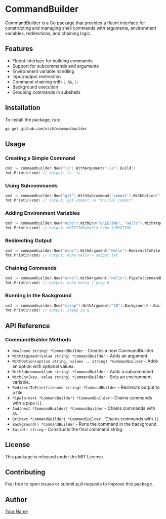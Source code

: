 # CommandBuilder

CommandBuilder is a Go package that provides a fluent interface for constructing and managing shell commands with arguments, environment variables, redirections, and chaining logic.

## Features
- Fluent interface for building commands
- Support for subcommands and arguments
- Environment variable handling
- Input/output redirection
- Command chaining with `|`, `&&`, `||`
- Background execution
- Grouping commands in subshells

## Installation
To install the package, run:
```sh
go get github.com/vts0/commandbuilder
```

## Usage

### Creating a Simple Command
```go
cmd := commandbuilder.New("ls").WithArgument("-la").Build()
fmt.Println(cmd) // Output: ls -la
```

### Using Subcommands
```go
cmd := commandbuilder.New("git").WithSubcommand("commit").WithOption("-m", "Initial commit").Build()
fmt.Println(cmd) // Output: git commit -m "Initial commit"
```

### Adding Environment Variables
```go
cmd := commandbuilder.New("echo").WithEnv("GREETING", "Hello").WithArgument("$GREETING").Build()
fmt.Println(cmd) // Output: GREETING=Hello echo $GREETING
```

### Redirecting Output
```go
cmd := commandbuilder.New("echo").WithArgument("Hello").RedirectToFile("output.txt").Build()
fmt.Println(cmd) // Output: echo Hello > output.txt
```

### Chaining Commands
```go
cmd := commandbuilder.New("echo").WithArgument("Hello").PipeTo(commandbuilder.New("grep").WithArgument("H")).Build()
fmt.Println(cmd) // Output: echo Hello | grep H
```

### Running in the Background
```go
cmd := commandbuilder.New("sleep").WithArgument("10").Background().Build()
fmt.Println(cmd) // Output: sleep 10 &
```

## API Reference

### CommandBuilder Methods
- `New(name string) *CommandBuilder` - Creates a new CommandBuilder.
- `WithArgument(value string) *CommandBuilder` - Adds an argument.
- `WithOption(option string, values ...string) *CommandBuilder` - Adds an option with optional values.
- `WithSubcommand(sub string) *CommandBuilder` - Adds a subcommand.
- `WithEnv(key, value string) *CommandBuilder` - Sets an environment variable.
- `RedirectToFile(filename string) *CommandBuilder` - Redirects output to a file.
- `PipeTo(next *CommandBuilder) *CommandBuilder` - Chains commands with a pipe (`|`).
- `And(next *CommandBuilder) *CommandBuilder` - Chains commands with `&&`.
- `Or(next *CommandBuilder) *CommandBuilder` - Chains commands with `||`.
- `Background() *CommandBuilder` - Runs the command in the background.
- `Build() string` - Constructs the final command string.

## License
This package is released under the MIT License.

## Contributing
Feel free to open issues or submit pull requests to improve this package.

## Author
[Your Name](https://github.com/vts0)

